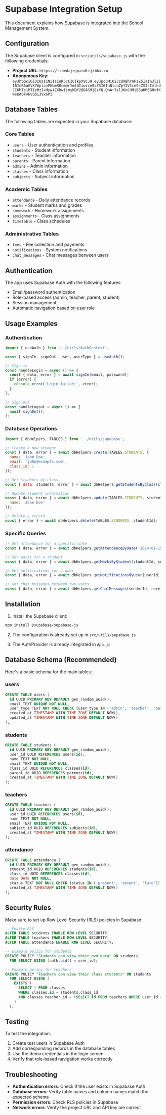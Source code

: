 # Supabase Integration Setup

This document explains how Supabase is integrated into the School Management System.

## Configuration

The Supabase client is configured in `src/utils/supabase.js` with the following credentials:
- **Project URL**: `https://tzhedajejqandtrjkbkx.co`
- **Anonymous Key**: `eyJhbGciOiJIUzI1NiIsInR5cCI6IkpXVCJ9.eyJpc3MiOiJzdXBhYmFzZSIsInJlZiI6InR6aGVkYWplanFhbmR0cmprYmt4Iiwicm9sZSI6InNlcnZpY2Vfcm9sZSIsImlhdCI6MTc1MTIzMzIxMywiZXhwIjoyMDY2ODA5MjEzfQ.QnAr7sl36nCHMiE8aHMEGHvfKwsKAOFvHVG5iJVx6PI`

## Database Tables

The following tables are expected in your Supabase database:

### Core Tables
- `users` - User authentication and profiles
- `students` - Student information
- `teachers` - Teacher information  
- `parents` - Parent information
- `admins` - Admin information
- `classes` - Class information
- `subjects` - Subject information

### Academic Tables
- `attendance` - Daily attendance records
- `marks` - Student marks and grades
- `homework` - Homework assignments
- `assignments` - Class assignments
- `timetable` - Class schedules

### Administrative Tables
- `fees` - Fee collection and payments
- `notifications` - System notifications
- `chat_messages` - Chat messages between users

## Authentication

The app uses Supabase Auth with the following features:
- Email/password authentication
- Role-based access (admin, teacher, parent, student)
- Session management
- Automatic navigation based on user role

## Usage Examples

### Authentication
```javascript
import { useAuth } from '../utils/AuthContext';

const { signIn, signOut, user, userType } = useAuth();

// Sign in
const handleLogin = async () => {
  const { data, error } = await signIn(email, password);
  if (error) {
    console.error('Login failed:', error);
  }
};

// Sign out
const handleLogout = async () => {
  await signOut();
};
```

### Database Operations
```javascript
import { dbHelpers, TABLES } from '../utils/supabase';

// Create a new student
const { data, error } = await dbHelpers.create(TABLES.STUDENTS, {
  name: 'John Doe',
  email: 'john@example.com',
  class_id: 1
});

// Get students by class
const { data: students, error } = await dbHelpers.getStudentsByClass(classId);

// Update student information
const { data, error } = await dbHelpers.update(TABLES.STUDENTS, studentId, {
  name: 'Jane Doe'
});

// Delete a record
const { error } = await dbHelpers.delete(TABLES.STUDENTS, studentId);
```

### Specific Queries
```javascript
// Get attendance for a specific date
const { data, error } = await dbHelpers.getAttendanceByDate('2024-01-15', classId);

// Get marks for a student
const { data, error } = await dbHelpers.getMarksByStudent(studentId, subjectId);

// Get notifications for a user
const { data, error } = await dbHelpers.getNotificationsByUser(userId, userType);

// Get chat messages between two users
const { data, error } = await dbHelpers.getChatMessages(senderId, receiverId);
```

## Installation

1. Install the Supabase client:
```bash
npm install @supabase/supabase-js
```

2. The configuration is already set up in `src/utils/supabase.js`

3. The AuthProvider is already integrated in `App.js`

## Database Schema (Recommended)

Here's a basic schema for the main tables:

### users
```sql
CREATE TABLE users (
  id UUID PRIMARY KEY DEFAULT gen_random_uuid(),
  email TEXT UNIQUE NOT NULL,
  user_type TEXT NOT NULL CHECK (user_type IN ('admin', 'teacher', 'parent', 'student')),
  created_at TIMESTAMP WITH TIME ZONE DEFAULT NOW(),
  updated_at TIMESTAMP WITH TIME ZONE DEFAULT NOW()
);
```

### students
```sql
CREATE TABLE students (
  id UUID PRIMARY KEY DEFAULT gen_random_uuid(),
  user_id UUID REFERENCES users(id),
  name TEXT NOT NULL,
  email TEXT UNIQUE NOT NULL,
  class_id UUID REFERENCES classes(id),
  parent_id UUID REFERENCES parents(id),
  created_at TIMESTAMP WITH TIME ZONE DEFAULT NOW()
);
```

### teachers
```sql
CREATE TABLE teachers (
  id UUID PRIMARY KEY DEFAULT gen_random_uuid(),
  user_id UUID REFERENCES users(id),
  name TEXT NOT NULL,
  email TEXT UNIQUE NOT NULL,
  subject_id UUID REFERENCES subjects(id),
  created_at TIMESTAMP WITH TIME ZONE DEFAULT NOW()
);
```

### attendance
```sql
CREATE TABLE attendance (
  id UUID PRIMARY KEY DEFAULT gen_random_uuid(),
  student_id UUID REFERENCES students(id),
  class_id UUID REFERENCES classes(id),
  date DATE NOT NULL,
  status TEXT NOT NULL CHECK (status IN ('present', 'absent', 'late')),
  created_at TIMESTAMP WITH TIME ZONE DEFAULT NOW()
);
```

## Security Rules

Make sure to set up Row Level Security (RLS) policies in Supabase:

```sql
-- Enable RLS
ALTER TABLE students ENABLE ROW LEVEL SECURITY;
ALTER TABLE teachers ENABLE ROW LEVEL SECURITY;
ALTER TABLE attendance ENABLE ROW LEVEL SECURITY;

-- Example policy for students
CREATE POLICY "Students can view their own data" ON students
  FOR SELECT USING (auth.uid() = user_id);

-- Example policy for teachers
CREATE POLICY "Teachers can view their class students" ON students
  FOR SELECT USING (
    EXISTS (
      SELECT 1 FROM classes 
      WHERE classes.id = students.class_id 
      AND classes.teacher_id = (SELECT id FROM teachers WHERE user_id = auth.uid())
    )
  );
```

## Testing

To test the integration:

1. Create test users in Supabase Auth
2. Add corresponding records in the database tables
3. Use the demo credentials in the login screen
4. Verify that role-based navigation works correctly

## Troubleshooting

- **Authentication errors**: Check if the user exists in Supabase Auth
- **Database errors**: Verify table names and column names match the expected schema
- **Permission errors**: Check RLS policies in Supabase
- **Network errors**: Verify the project URL and API key are correct 